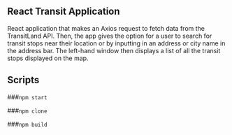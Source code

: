 ## React Transit Application

React application that makes an Axios request to fetch data from the TransitLand API. Then, the app gives the option for a user to search for transit stops near their location or by inputting in an address or city name in the address bar. The left-hand window then displays a list of all the transit stops displayed on the map.

## Scripts

###`npm start`

###`npm clone`

###`npm build`

